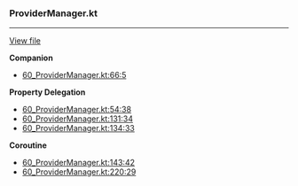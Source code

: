 ### ProviderManager.kt
---
[View file](../../precision_analyzed/60_ProviderManager.kt)

**Companion**

 - [60_ProviderManager.kt:66:5](../../precision_analyzed/60_ProviderManager.kt#L66)

**Property Delegation**

 - [60_ProviderManager.kt:54:38](../../precision_analyzed/60_ProviderManager.kt#L54)
 - [60_ProviderManager.kt:131:34](../../precision_analyzed/60_ProviderManager.kt#L131)
 - [60_ProviderManager.kt:134:33](../../precision_analyzed/60_ProviderManager.kt#L134)

**Coroutine**

 - [60_ProviderManager.kt:143:42](../../precision_analyzed/60_ProviderManager.kt#L143)
 - [60_ProviderManager.kt:220:29](../../precision_analyzed/60_ProviderManager.kt#L220)
